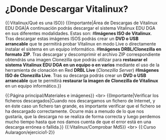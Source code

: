# ¿Donde Descargar Vitalinux?

{{:Vitalinux/Qué es una ISO}}
{{Importante|Área de Descargas de Vitalinux EDU DGA|A continuación podrás descargar el sistema Vitalinux EDU DGA en sus diferentes modalidades.  Estas son:
#**Imágenes ISO de Vitalinux**.  Tras descargar estas imágenes ISOS podrás crear un **DVD o USB arrancable** que te permitirá probar Vitalinux en modo Live o directamente instalar el sistema en un equipo informático.
#**Imágenes DRBL/Clonezilla en formato ZIP**.  Tras descargar y descomprimir el archivo ZIP correspondiente obtendrás una imagen Clonezilla que podrás utilizar para **restaurar el sistema Vitalinux EDU DGA en un equipo o en varios** mediante el uso de la herramienta de clonación en Red **DRBL Live** (_Clonezilla Server_)
#**Imágenes ISO de Clonezilla Live**.  Tras su descarga podrás crear un **DVD o USB arrancable** que te permitirá **restaurar la imagen de Clonezilla de Vitalinux** en un equipo informático.}}

{{:Página principal/Materiales e imágenes}}
&lt;br&gt;
{{Importante|Verificar los ficheros descargados|Cuando nos descargamos un fichero de Internet, y en éste caso un fichero tan grande, es importante verificar que el fichero se ha descargado correctamente. Ocurre más a menudo de lo que nos gustaría, que la descarga no se realiza de forma correcta y luego perdemos mucho tiempo hasta que nos damos cuenta de que el error está en una descarga errónea o fallida.}}
{{:Vitalinux/Comprobar Md5}}
&lt;br&gt;
{{:Curso Aularagon/ejercicio1-2}}


